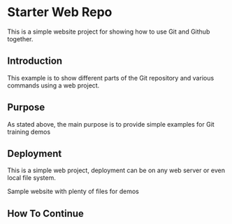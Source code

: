 # Starter Web Repo

This is a simple website project for
showing how to use Git and Github together. 
## Introduction

This example is to show different parts of the Git repository and various commands
using a web project.

## Purpose

As stated above, the main purpose is to 
provide simple examples for Git training
demos

## Deployment

This is a simple web project, deployment 
can be on any web server or even local
file system.

Sample website with plenty of files for demos
## How To Continue
